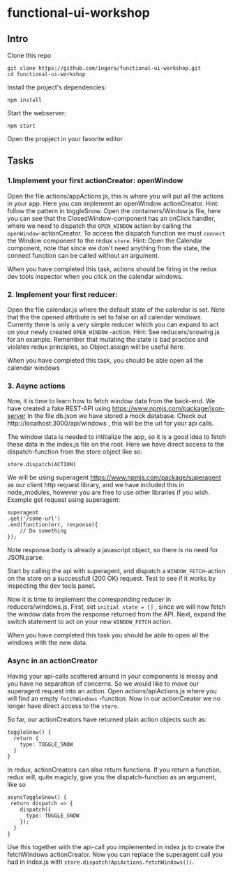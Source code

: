 # functional-ui-workshop

## Intro

Clone this repo
```
git clone https://github.com/ingara/functional-ui-workshop.git
cd functional-ui-workshop
```

Install the project's dependencies:

```
npm install
```

Start the webserver:
```
npm start
```

Open the propject in your favorite editor

## Tasks
### 1.Implement your first actionCreator: openWindow
Open the file actions/appActions.js, this is where you will put all the actions in your app. Here you can implement an openWindow actionCreator. 
Hint: follow the pattern in toggleSnow.
Open the containers/Window.js file, here you can see that the ClosedWindow-component has an onClick handler,
where we need to dispatch the `OPEN_WINDOW` action by calling the `openWindow`-actionCreator. 
To access the dispatch function we must `connect` the Window component to the redux `store`. 
Hint: Open the Calendar component, note that since we don't need anything from the state, the connect function 
can be called without an argument. 

When you have completed this task, actions should be firing in the redux dev tools inspector when you click on the calendar windows.

### 2. Implement your first reducer: 
Open the file calendar.js where the default state of the calendar is set. Note that the the opened attribute 
is set to false on all calendar windows. Currenty there is only a very simple reducer which you
can expand to act on your newly created `OPEN_WINDOW` -action. Hint: See reducers/snowing.js for an example. Remember that mutating 
the state is bad practice and violates redux principles, so Object.assign will be useful here. 

When you have completed this task, you should be able open all the calendar windows

### 3. Async actions
Now, it is time to learn how to fetch window data from the back-end. We have created a fake REST-API using https://www.npmjs.com/package/json-server 
In the file db.json we have stored a mock database. Check out http://localhost:3000/api/windows , this will be the url for your 
api calls. 

The window data is needed to intitialize the app, so it is a good idea to fetch these data in the index.js file on the root.
Here we have direct access to the dispatch-function from the store object like so: 

```
store.dispatch(ACTION)
```

We will be using superagent https://www.npmjs.com/package/superagent as our client http request library, and we have 
included this in node_modules, however you are free to use other libraries if you wish.
Example get request using superagent: 

```
superagent
.get('/some-url')
.end(function(err, response){
    // Do something 
});
```
Note response.body is already a javascript object, so there is no need for JSON.parse.

Start by calling the api with superagent, and dispatch a `WINDOW_FETCH`-action on the store on 
a successfull (200 OK) request. Test to see if it works by inspecting the dev tools panel.

Now it is time to implement the corresponding reducer in reducers/windows.js. First, set `initial state = []` , since we will now
fetch the window data from the response returned from the API. Next, expand the switch statement to act
on your new `WINDOW_FETCH` action.

When you have completed this task you should be able to open all the windows with the new data.

### Async in an actionCreator
Having your api-calls scattered around in your components is messy and you have no separation of concerns. So 
we would like to move our superagent request into an action. Open actions/apiActions.js where you will find
an empty `fetchWindows` -function. Now in our actionCreator we no longer have direct access to the `store`. 

So far, our actionCreators have returned plain action objects such as: 

```
toggleSnow() {
  return {
    type: TOGGLE_SNOW
  }
}
```

In redux, actionCreators can also return functions. If you return a function, redux will, quite magicly, give you the dispatch-function
as an argument, like so

```
asyncToggleSnow() {
 return dispatch => {
    dispatch({
      type: TOGGLE_SNOW
    });
  }
}
```
Use this together with the api-call you implemented in index.js to create the fetchWindows actionCreator.
Now you can replace the superagent call you had in index.js with `store.dispatch(ApiActions.fetchWindows())`.

### 






